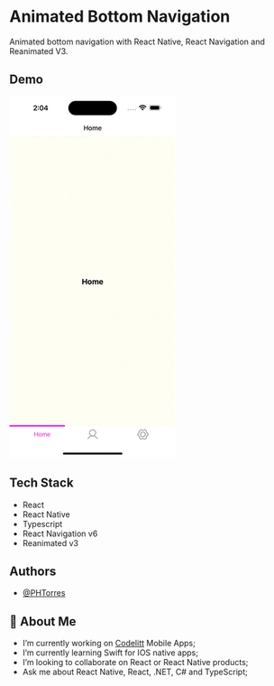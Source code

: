 
# Animated Bottom Navigation
Animated bottom navigation with React Native, React Navigation and Reanimated V3.


## Demo

![](demo.gif)


## Tech Stack

- React
- React Native
- Typescript
- React Navigation v6
- Reanimated v3

## Authors

- [@PHTorres](https://www.github.com/phtorres)


## 🚀 About Me
- I’m currently working on <a href="https://www.codelitt.com/" target="_blank"> Codelitt</a> Mobile Apps;
- I’m currently learning Swift for IOS native apps;
- I’m looking to collaborate on React or React Native products;
- Ask me about React Native, React, .NET, C# and TypeScript;


